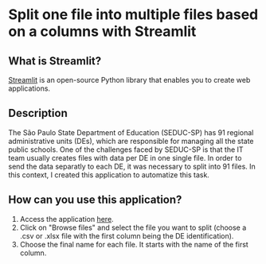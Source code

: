 # Split one file into multiple files based on a columns with Streamlit 

## What is Streamlit?

[Streamlit](https://streamlit.io) is an open-source Python library that enables you to create web applications. 

## Description

The São Paulo State Department of Education (SEDUC-SP) has 91 regional administrative units (DEs), which are responsible for managing all the state public schools. One of the challenges faced by SEDUC-SP is that the IT team usually creates files with data per DE in one single file. In order to send the data separatly to each DE, it was necessary to split into 91 files. In this context, I created this application to automatize this task.

## How can you use this application?

1. Access the application [here](https://splitfile-app-nyxrxe3zsfygetb2cupqda.streamlit.app).
2. Click on "Browse files" and select the file you want to split (choose a .csv or .xlsx file with the first column being the DE identification). 
3. Choose the final name for each file. It starts with the name of the first column.    

